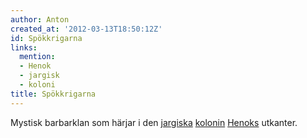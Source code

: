```yaml
---
author: Anton
created_at: '2012-03-13T18:50:12Z'
id: Spökkrigarna
links:
  mention:
  - Henok
  - jargisk
  - koloni
title: Spökkrigarna
---
```


Mystisk barbarklan som härjar i den [jargiska][] [kolonin][] [Henoks] utkanter.

  [jargiska]: jargisk
  [kolonin]: koloni
  [Henoks]: Henok
